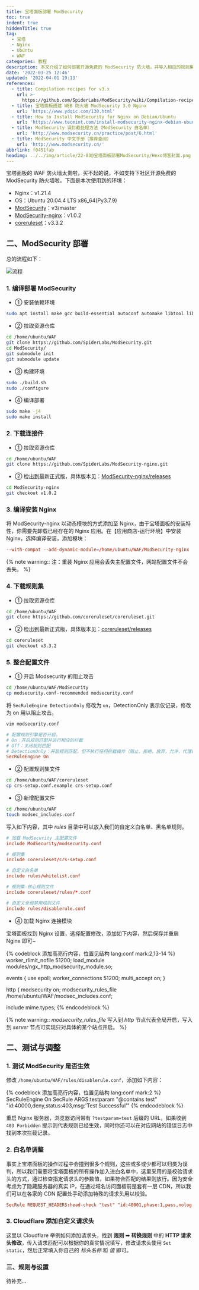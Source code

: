 ```yaml
---
title: 宝塔面板部署 ModSecurity
toc: true
indent: true
hiddenTitle: true
tag:
  - 宝塔
  - Nginx
  - Ubuntu
  - WAF
categories: 教程
description: 本文介绍了如何部署开源免费的 ModSecurity 防火墙，并导入相应的规则集文件等。
date: '2022-03-25 12:46'
updated: '2022-04-01 19:13'
references:
  - title: Compilation recipes for v3.x
    url: >-
      https://github.com/SpiderLabs/ModSecurity/wiki/Compilation-recipes-for-v3.x
  - title: 宝塔面板搭建 WEB 防火墙 ModSecurity 3.0 Nginx
    url: 'https://www.ydqic.com/130.html'
  - title: How to Install ModSecurity for Nginx on Debian/Ubuntu
    url: 'https://www.tecmint.com/install-modsecurity-nginx-debian-ubuntu/'
  - title: ModSecurity 误拦截处理方法（ModSecurity 白名单）
    url: 'http://www.modsecurity.cn/practice/post/6.html'
  - title: ModSecurity 中文手册（推荐查阅）
    url: 'http://www.modsecurity.cn/'
abbrlink: f0451fab
headimg: ../../img/article/22-03@宝塔面板部署ModSecurity/Hexo博客封面.png
---
```


宝塔面板的 WAF 防火墙太贵啦，买不起的说，不如支持下社区开源免费的 ModSecurity 防火墙啦。下面是本次使用到的环境：

- Nginx：v1.21.4
- OS：Ubuntu 20.04.4 LTS x86_64(Py3.7.9)
- [ModSecurity](https://github.com/SpiderLabs/ModSecurity)：v3/master
- [ModSecurity-nginx](https://github.com/SpiderLabs/ModSecurity-nginx)：v1.0.2
- [coreruleset](https://github.com/coreruleset/coreruleset)：v3.3.2

## 二、ModSecurity 部署

总的流程如下：

![流程](../../img/article/22-02@宝塔面板配置/流程.svg)

### 1. 编译部署 ModSecurity

- ① 安装依赖环境

```sh
sudo apt install make gcc build-essential autoconf automake libtool libfuzzy-dev ssdeep gettext pkg-config libcurl4-openssl-dev liblua5.3-dev libpcre3 libpcre3-dev libxml2 libxml2-dev libyajl-dev doxygen libcurl4 libgeoip-dev libssl-dev zlib1g-dev libxslt-dev liblmdb-dev libpcre++-dev libgd-dev
```

- ② 拉取资源仓库

```sh 具体的存放目录随意，这个不重要，我是偷懒放到了 '/home/ubuntu/WAF' 目录下。
cd /home/ubuntu/WAF
git clone https://github.com/SpiderLabs/ModSecurity.git
cd ModSecurity/
git submodule init
git submodule update
```

- ③ 构建环境

```sh
sudo ./build.sh 
sudo ./configure
```

- ④ 编译部署

```sh
sudo make -j4
sudo make install
```

### 2. 下载连接件

- ① 拉取资源仓库

```sh
cd /home/ubuntu/WAF
git clone https://github.com/SpiderLabs/ModSecurity-nginx.git
```

- ② 检出到最新正式版，具体版本见：[ModSecurity-nginx/releases](https://github.com/SpiderLabs/ModSecurity-nginx/releases)

```sh
cd ModSecurity-nginx
git checkout v1.0.2
```

### 3. 编译安装 Nginx

将 ModSecurity-nginx 以动态模块的方式添加至 Nginx，由于宝塔面板的安装特性，你需要先卸载已经存在的 Nginx 应用。在【应用商店-运行环境】中安装 Nginx，选择编译安装，添加模块：

```conf 命令填写如下内容，其他随意
--with-compat --add-dynamic-module=/home/ubuntu/WAF/ModSecurity-nginx
```

{% note warning:: 注：重装 Nginx 应用会丢失主配置文件，网站配置文件不会丢失。 %}

### 4. 下载规则集

- ① 拉取资源仓库

```sh
cd /home/ubuntu/WAF
git clone https://github.com/coreruleset/coreruleset.git
```

- ② 检出到最新正式版，具体版本见：[coreruleset/releases](https://github.com/coreruleset/coreruleset/releases)

```sh
cd coreruleset
git checkout v3.3.2
```

### 5. 整合配置文件

- ① 开启 Modsecurity 的阻止攻击

```sh
cd /home/ubuntu/WAF/ModSecurity
cp modsecurity.conf-recommended modsecurity.conf
```

将 `SecRuleEngine DetectionOnly` 修改为 `on`，DetectionOnly 表示仅记录，修改为 on 用以阻止攻击。

```sh
vim modsecurity.conf
```

```conf
# 配置规则引擎是否开启。
# On：开启规则匹配并进行相应的拦截
# Off：关闭规则匹配
# DetectionOnly：开启规则匹配，但不执行任何拦截操作（阻止，拒绝，放弃，允许，代理和重定向)
SecRuleEngine On
```

- ② 配置规则集文件

```sh
cd /home/ubuntu/WAF/coreruleset
cp crs-setup.conf.example crs-setup.conf
```

- ③ 新增配置文件

```sh
cd /home/ubuntu/WAF
touch modsec_includes.conf
```

写入如下内容，其中 *rules* 目录中可以放入我们的自定义白名单、黑名单规则。

```conf
# 加载 ModSecurity 主配置文件
include ModSecurity/modsecurity.conf

# 规则集
include coreruleset/crs-setup.conf

# 自定义白名单
include rules/whitelist.conf

# 规则集-核心规则文件
include coreruleset/rules/*.conf

# 自定义全局禁用规则文件
include rules/disablerule.conf
```

- ④ 加载 Nginx 连接模块

宝塔面板找到 Nginx 设置，选择配置修改，添加如下内容，然后保存并重启 Nginx 即可~

{% codeblock 添加高亮行内容，位置见结构 lang:conf mark:2,13-14  %}
worker_rlimit_nofile 51200;
load_module modules/ngx_http_modsecurity_module.so;

events
{
  use epoll;
  worker_connections 51200;
  multi_accept on;
}

http
{
  modsecurity on;
  modsecurity_rules_file /home/ubuntu/WAF/modsec_includes.conf;

  include       mime.types;
{% endcodeblock %}

{% note warning:: *modsecurity_rules_file* 写入到 *http* 节点代表全局开启，写入到 *server* 节点可实现只对具体的某个站点开启。 %}

## 二、测试与调整

### 1. 测试 ModSecurity 是否生效

修改 `/home/ubuntu/WAF/rules/disablerule.conf`，添加如下内容：

{% codeblock 添加高亮行内容，位置见结构 lang:conf mark:2  %}
SecRuleEngine On
SecRule ARGS:testparam "@contains test" "id:40000,deny,status:403,msg:'Test Successful'"
{% endcodeblock %}

重启 Nginx 服务器，浏览器访问带有 `?testparam=test` 后缀的 URL，如果收到 `403 Forbidden` 提示则代表规则已经生效，同时你还可以在对应网站的错误日志中找到本次拦截记录。

### 2. 白名单调整

事实上宝塔面板的操作过程中会撞到很多个规则，这些或多或少都可以归类为误判，所以我们需要将宝塔面板的所有操作加入进白名单中，这里采用的是校验请求头的方式，通过检查指定请求头的参数值，如果符合匹配的结果则放行。因为安全考虑为了隐藏服务器的真实 IP，在通过域名访问面板前是套有一层 CDN，所以我们可以在各家的 CDN 配置处手动添加特殊的请求头用以校验。

```conf 如果访问的请求头中包含 head-check: test 则放行所有规则
SecRule REQUEST_HEADERS:head-check "test" "id:40001,phase:1,pass,nolog,ctl:ruleEngine=Off"
```

### 3. Cloudflare 添加自定义请求头

这里以 Cloudflare 举例如何添加请求头，找到 **规则** ➡ **转换规则** 中的 **HTTP 请求头修改**，传入请求匹配可以根据你的真实情况填写，修改请求头使用 `Set static`，然后正常填入你自己的 *标头名称* 和 *值* 即可。

### 三、规则与设置

待补充...

